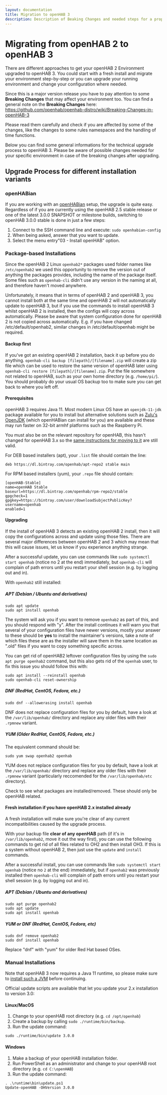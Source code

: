 ```yaml
---
layout: documentation
title: Migration to openHAB 3
description: Description of Beaking Changes and needed steps for a proper Migration to openHAB 3
---
```


# Migrating from openHAB 2 to openHAB 3

There are different approaches to get your openHAB 2 Environment upgraded to openHAB 3.
You could start with a fresh install and migrate your environment step-by-step or you can upgrade your running environment and change your configuration where needed.

Since this is a major version release you have to pay attention to some **Breaking Changes** that may affect your environment too.
You can find a general note on the **Breaking Changes** here:
<https://github.com/openhab/openhab-distro/wiki/Breaking-Changes-in-openHAB-3>

Please read them carefully and check if you are affected by some of the changes, like the changes to some rules namespaces and the handling of time functions.

Below you can find some general informations for the technical upgrade process to openHAB 3.
Please be aware of possible changes needed for your specific environment in case of the breaking changes after upgrading.

## Upgrade Process for different installation variants

### openHABian

If you are working with an [openHABian](https://www.openhab.org/docs/installation/openhabian.html) setup, the upgrade is quite easy. Regardless of if you are currently using the openHAB 2.5 stable release or one of the latest 3.0.0 SNAPSHOT or milestone builds, switching to openHAB 3.0.0 stable is done in just a few steps:

1. Connect to the SSH command line and execute: `sudo openhabian-config`
1. When being asked, answer that you want to update.
1. Select the menu entry"03 - Install openHAB" option.

### Package-based Installations

Since the openHAB 2 Linux `openhab2*` packages used folder names like `/etc/openhab2` we used this opportunity to remove the version out of anything the packages provides, including the name of the package itself.
Some files such as `openhab-cli` didn't use any version in the naming at all, and therefore haven't moved anywhere.

Unfortunately, it means that in terms of openHAB 2 and openHAB 3, you cannot install both at the same time and openHAB 2 will not automatically update to openHAB 3, but if you use the commands to install openHAB 3 whilst openHAB 2 is installed, then the configs will copy across automatically.
Please be aware that system configuration done for openHAB 2 is not copied across automatically.
E.g. if you have changed /etc/default/openhab2, similar changes in /etc/default/openhab might be required.

#### Backup first

If you've got an existing openHAB 2 installation, back it up before you do anything. `openhab-cli backup [filepath]/[filename].zip` will create a zip file which can be used to restore the same version of openHAB later using `openhab-cli restore [filepath]/[filename].zip`.
Put the file somewhere not related to openHAB, such as your own home directory (e.g. `/home/pi/`).
You should probably do your usual OS backup too to make sure you can get back to where you left off.

#### Prerequisites

openHAB 3 requires Java 11. Most modern Linux OS have an `openjdk-11-jdk` package available for you to install but alternative solutions such as [Zulu's OpenJDK](https://www.azul.com/downloads/zulu-community/?version=java-11-lts&package=jdk) (which openHABian can install for you) are available and these may run faster on 32-bit armhf platforms such as the Raspberry Pi.

You must also be on the relevant repository for openHAB, this hasn't changed for openHAB 3.x so the [same instructions for moving to it](https://www.openhab.org/docs/installation/linux.html#package-repository-installation) are still valid.

For DEB based installers (apt), your `.list` file should contain the line:

```shell
deb https://dl.bintray.com/openhab/apt-repo2 stable main
```

For RPM based installers (yum), your `.repo` file should contain:

```shell
[openHAB-Stable]
name=openHAB Stable
baseurl=https://dl.bintray.com/openhab/rpm-repo2/stable
gpgcheck=1
gpgkey=https://bintray.com/user/downloadSubjectPublicKey?username=openhab
enabled=1
```

#### Upgrading

If the install of openHAB 3 detects an existing openHAB 2 install, then it will copy the configurations  across and update using those files. There are several major differences between openHAB 2 and 3 which may mean that this will cause issues, let us know if you experience anything strange.

After a successful update, you can use commands like `sudo systemctl start openhab` (notice no 2 at the end) immediately, but `openhab-cli` will complain of path errors until you restart your shell session (e.g. by logging out and in).

With `openhab2` still installed:

##### APT (Debian / Ubuntu and derivatives)

```shell
sudo apt update
sudo apt install openhab
```

The system will ask you if you want to remove `openhab2` as part of this, and you should respond with "y". After the install continues it will warn you that several of your configuration files have newer versions, mostly your answer to these should be **yes** to install the maintainer's versions, take a note of which files these are as the installer will save them in the same location as ".old" files if you want to copy something specific across.

You can get rid of openHAB2 leftover configuration files by using the `sudo apt purge openhab2` command, but this also gets rid of the `openhab` user, to fix this issue you should follow this with:

```shell
sudo apt install --reinstall openhab
sudo openhab-cli reset-ownership
```

##### DNF (RedHat, CentOS, Fedora, etc.)

```shell
sudo dnf --allowerasing install openhab
```

DNF does not replace configuration files for you by default, have a look at the `/var/lib/openhab/` directory and replace any older files with their `.rpmnew` variant.

##### YUM (Older RedHat, CentOS, Fedora, etc.)

The equivalent command should be:

```shell
sudo yum swap openhab2 openhab
```

YUM does not replace configuration files for you by default, have a look at the `/var/lib/openhab/` directory and replace any older files with their `.rpmnew` variant (particularly reccomended for the `/var/lib/openhab/etc` directory).

Check to see what packages are installed/removed. These should only be openHAB related.

#### Fresh installation if you have openHAB 2.x installed already

A fresh installation will make sure you're clear of any current incompatibilities caused by the upgrade process.

With your backup file **clear of any openHAB** path (if it's in `/var/lib/openhab2`, move it  out the way first), you can use the following commands to get rid of all files related to OH2 and then install OH3. If this is a system without openHAB 2, then just use the `update` and `install` commands.

After a successful install, you can use commands like `sudo systemctl start openhab` (notice no `2` at the end) immediately, but if `openhab2` was previously installed then `openhab-cli` will complain of path errors until you restart your shell session (e.g. by logging out and in).

##### APT (Debian / Ubuntu and derivatives)

```shell
sudo apt purge openhab2
sudo apt update
sudo apt install openhab
```

##### YUM or DNF (RedHat, CentOS, Fedora, etc)

```shell
sudo dnf remove openhab2
sudo dnf install openhab
```

Replace "dnf" with "yum" for older Red Hat based OSes.

### Manual Installations

Note that openHAB 3 now requires a Java 11 runtime, so please make sure to [install such a JVM](https://next.openhab.org/docs/installation/#prerequisites) before continuing.

Official update scripts are available that let you update your 2.x installation to version 3.0:

#### Linux/MacOS

1. Change to your openHAB root directory (e.g. `cd /opt/openhab`)
1. Create a backup by calling `sudo ./runtime/bin/backup`.
1. Run the update command:

  ```shell
  sudo ./runtime/bin/update 3.0.0
  ```

#### Windows

1. Make a backup of your openHAB installation folder.
1. Run PowerShell as an administrator and change to your openHAB root directory (e.g. `cd C:\openHAB`)
1. Run the update command:

  ```shell
  . .\runtime\bin\update.ps1
  Update-openHAB -OHVersion 3.0.0
  ```
